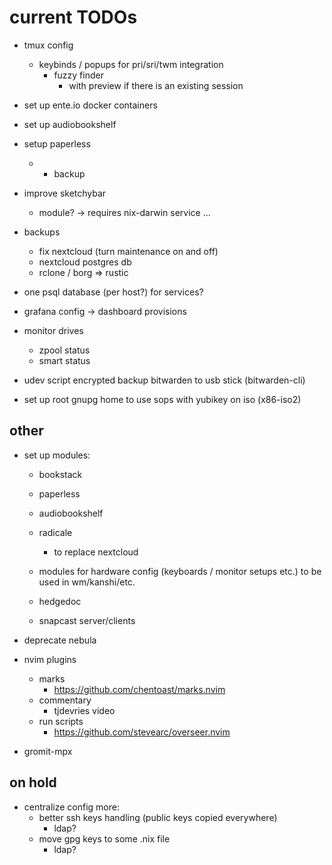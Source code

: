 # current TODOs

- tmux config
    - keybinds / popups for pri/sri/twm integration
        - fuzzy finder
            - with preview if there is an existing session

- set up ente.io docker containers
- set up audiobookshelf
- setup paperless
    - + backup

- improve sketchybar
    - module? -> requires nix-darwin service ...

- backups
    - fix nextcloud (turn maintenance on and off)
    - nextcloud postgres db
    - rclone / borg => rustic

- one psql database (per host?) for services?

- grafana config -> dashboard provisions

- monitor drives
    - zpool status
    - smart status

- udev script encrypted backup bitwarden to usb stick (bitwarden-cli)
- set up root gnupg home to use sops with yubikey on iso (x86-iso2)

## other

- set up modules:
    - bookstack
    - paperless
    - audiobookshelf

    - radicale
        - to replace nextcloud
    - modules for hardware config (keyboards / monitor setups etc.) to be used in wm/kanshi/etc.

    - hedgedoc
    - snapcast server/clients

- deprecate nebula

- nvim plugins
    - marks
        - https://github.com/chentoast/marks.nvim
    - commentary
        - tjdevries video
    - run scripts
        - https://github.com/stevearc/overseer.nvim

- gromit-mpx

## on hold

- centralize config more:
    - better ssh keys handling (public keys copied everywhere)
        - ldap?
    - move gpg keys to some .nix file
        - ldap?
